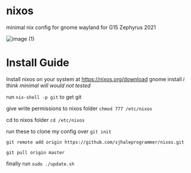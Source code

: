 # nixos
minimal nix config for gnome wayland for G15 Zephyrus 2021

![image (1)](https://github.com/sjhaleprogrammer/nixos/assets/60676867/615ce50e-be6d-4de8-8a82-fe17dda4f041)



# Install Guide

Install nixos on your system at https://nixos.org/download gnome install  *i think minimal will would not tested*

run ```nix-shell -p git``` to get git 

give write permissions to nixos folder 
```chmod 777 /etc/nixos```

cd to nixos folder
```cd /etc/nixos```

run these to clone my config over
```git init```

```git remote add origin https://github.com/sjhaleprogrammer/nixos.git```

```git pull origin master```

finally run 
```sudo ./update.sh```